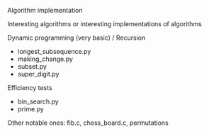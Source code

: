 Algorithm implementation 

Interesting algorithms or interesting implementations of algorithms

Dynamic programming (very basic) / Recursion
- longest_subsequence.py
- making_change.py 
- subset.py
- super_digit.py

Efficiency tests
- bin_search.py
- prime.py

Other notable ones: fib.c, chess_board.c, permutations
